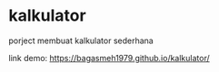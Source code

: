 # kalkulator
porject membuat kalkulator sederhana

link demo: https://bagasmeh1979.github.io/kalkulator/
